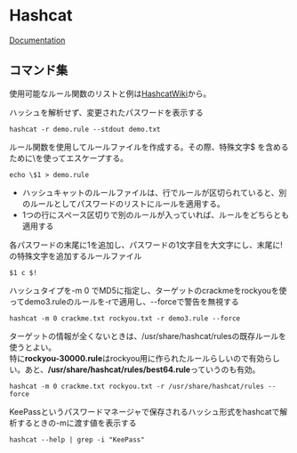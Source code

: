 # Hashcat
[Documentation](https://hashcat.net/wiki/doku.php?id=hashcat)

## コマンド集
使用可能なルール関数のリストと例は[HashcatWiki](https://hashcat.net/wiki/doku.php?id=rule_based_attack)から。

ハッシュを解析せず、変更されたパスワードを表示する
```
hashcat -r demo.rule --stdout demo.txt
```

ルール関数を使用してルールファイルを作成する。その際、特殊文字$
を含めるために\を使ってエスケープする。
```
echo \$1 > demo.rule
```

- ハッシュキャットのルールファイルは、行でルールが区切られていると、別のルールとしてパスワードのリストにルールを適用する。  
- 1つの行にスペース区切りで別のルールが入っていれば、ルールをどちらとも適用する

各パスワードの末尾に1を追加し、パスワードの1文字目を大文字にし、末尾に!の特殊文字を追加するルールファイル
```
$1 c $!
```

ハッシュタイプを-m 0 でMD5に指定し、ターゲットのcrackmeをrockyouを使ってdemo3.ruleのルールを-rで適用し、--forceで警告を無視する
```
hashcat -m 0 crackme.txt rockyou.txt -r demo3.rule --force
```

ターゲットの情報が全くないときは、/usr/share/hashcat/rulesの既存ルールを使うとよい。  
特に**rockyou-30000.rule**はrockyou用に作られたルールらしいので有効らしい。あと、**/usr/share/hashcat/rules/best64.rule**っていうのも有効。
```
hashcat -m 0 crackme.txt rockyou.txt -r /usr/share/hashcat/rules --force
```

KeePassというパスワードマネージャで保存されるハッシュ形式をhashcatで解析するときの-mに渡す値を表示する
```
hashcat --help | grep -i "KeePass"
```